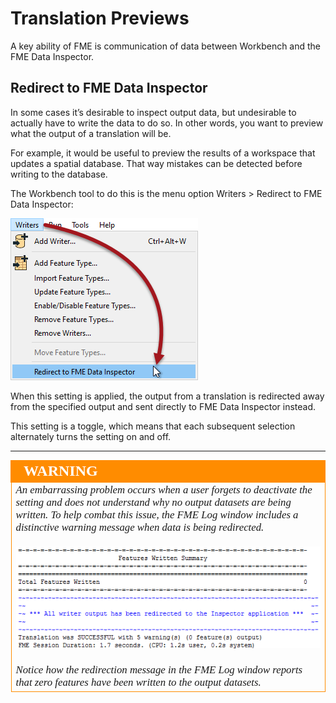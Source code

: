 # Translation Previews #

A key ability of FME is communication of data between Workbench and the FME Data Inspector.

 
## Redirect to FME Data Inspector ##
In some cases it’s desirable to inspect output data, but undesirable to actually have to write the data to do so. In other words, you want to preview what the output of a translation will be.

For example, it would be useful to preview the results of a workspace that updates a spatial database. That way mistakes can be detected before writing to the database.

The Workbench tool to do this is the menu option Writers > Redirect to FME Data Inspector:

![](./Images/Img1.49.RedirectToDI.png)


When this setting is applied, the output from a translation is redirected away from the specified output and sent directly to FME Data Inspector instead.

This setting is a toggle, which means that each subsequent selection alternately turns the setting on and off.


---

<!--Warning Section--> 

<table style="border-spacing: 0px">
<tr>
<td style="vertical-align:middle;background-color:darkorange;border: 2px solid darkorange">
<i class="fa fa-exclamation-triangle fa-lg fa-pull-left fa-fw" style="color:white;padding-right: 12px;vertical-align:text-top"></i>
<span style="color:white;font-size:x-large;font-weight: bold;font-family:serif">WARNING</span>
</td>
</tr>

<tr>
<td style="border: 1px solid darkorange">
<span style="font-family:serif; font-style:italic; font-size:larger">
An embarrassing problem occurs when a user forgets to deactivate the setting and does not understand why no output datasets are being written. To help combat this issue, the FME Log window includes a distinctive warning message when data is being redirected.
<br><br><img src="./Images/Img1.50.RedirectedToDI.png">
<br><br>Notice how the redirection message in the FME Log window reports that zero features have been written to the output datasets.
</span>
</td>
</tr>
</table>


